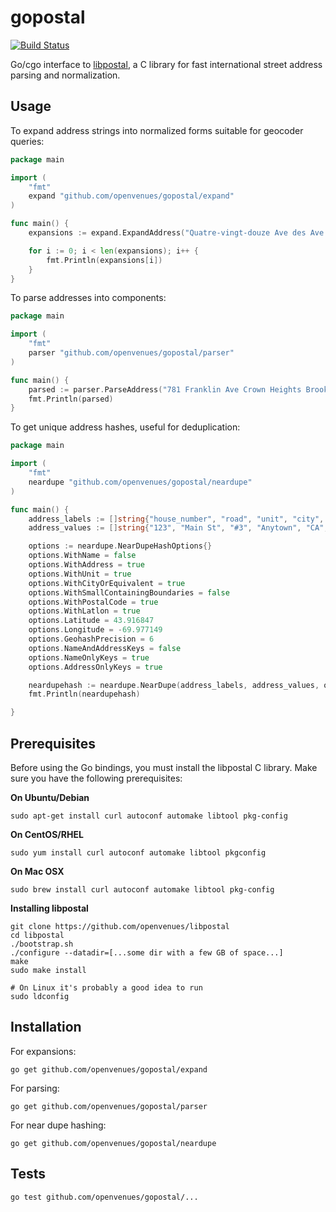 # gopostal

[![Build Status](https://travis-ci.org/openvenues/gopostal.svg?branch=master)](https://travis-ci.org/openvenues/gopostal)

Go/cgo interface to [libpostal](https://github.com/openvenues/libpostal), a C library for fast international street address parsing and normalization.

## Usage

To expand address strings into normalized forms suitable for geocoder queries:

```go
package main

import (
    "fmt"
    expand "github.com/openvenues/gopostal/expand"
)

func main() {
    expansions := expand.ExpandAddress("Quatre-vingt-douze Ave des Ave des Champs-Élysées")

    for i := 0; i < len(expansions); i++ {
        fmt.Println(expansions[i])
    }
}
```

To parse addresses into components:

```go
package main

import (
    "fmt"
    parser "github.com/openvenues/gopostal/parser"
)

func main() {
    parsed := parser.ParseAddress("781 Franklin Ave Crown Heights Brooklyn NY 11216 USA")
    fmt.Println(parsed)
}
```

To get unique address hashes, useful for deduplication:

```go
package main

import (
    "fmt"
    neardupe "github.com/openvenues/gopostal/neardupe"
)

func main() {
    address_labels := []string{"house_number", "road", "unit", "city", "state", "postcode"}
    address_values := []string{"123", "Main St", "#3", "Anytown", "CA", "12345"}

    options := neardupe.NearDupeHashOptions{}
    options.WithName = false
    options.WithAddress = true
    options.WithUnit = true
    options.WithCityOrEquivalent = true
    options.WithSmallContainingBoundaries = false
    options.WithPostalCode = true
    options.WithLatlon = true
    options.Latitude = 43.916847
    options.Longitude = -69.977149
    options.GeohashPrecision = 6
    options.NameAndAddressKeys = false
    options.NameOnlyKeys = true
    options.AddressOnlyKeys = true

    neardupehash := neardupe.NearDupe(address_labels, address_values, options)
    fmt.Println(neardupehash)

}
```

## Prerequisites

Before using the Go bindings, you must install the libpostal C library. Make sure you have the following prerequisites:

**On Ubuntu/Debian**
```
sudo apt-get install curl autoconf automake libtool pkg-config
```

**On CentOS/RHEL**
```
sudo yum install curl autoconf automake libtool pkgconfig
```

**On Mac OSX**
```
sudo brew install curl autoconf automake libtool pkg-config
```

**Installing libpostal**

```
git clone https://github.com/openvenues/libpostal
cd libpostal
./bootstrap.sh
./configure --datadir=[...some dir with a few GB of space...]
make
sudo make install

# On Linux it's probably a good idea to run
sudo ldconfig
```

## Installation

For expansions:

```
go get github.com/openvenues/gopostal/expand
```

For parsing:
```
go get github.com/openvenues/gopostal/parser
```

For near dupe hashing:
```
go get github.com/openvenues/gopostal/neardupe
```

## Tests

```
go test github.com/openvenues/gopostal/...
```
